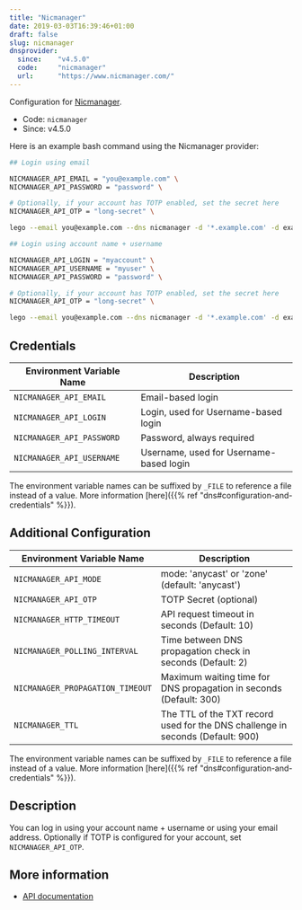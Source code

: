 ```yaml
---
title: "Nicmanager"
date: 2019-03-03T16:39:46+01:00
draft: false
slug: nicmanager
dnsprovider:
  since:    "v4.5.0"
  code:     "nicmanager"
  url:      "https://www.nicmanager.com/"
---
```


<!-- THIS DOCUMENTATION IS AUTO-GENERATED. PLEASE DO NOT EDIT. -->
<!-- providers/dns/nicmanager/nicmanager.toml -->
<!-- THIS DOCUMENTATION IS AUTO-GENERATED. PLEASE DO NOT EDIT. -->


Configuration for [Nicmanager](https://www.nicmanager.com/).


<!--more-->

- Code: `nicmanager`
- Since: v4.5.0


Here is an example bash command using the Nicmanager provider:

```bash
## Login using email

NICMANAGER_API_EMAIL = "you@example.com" \
NICMANAGER_API_PASSWORD = "password" \

# Optionally, if your account has TOTP enabled, set the secret here
NICMANAGER_API_OTP = "long-secret" \

lego --email you@example.com --dns nicmanager -d '*.example.com' -d example.com run

## Login using account name + username

NICMANAGER_API_LOGIN = "myaccount" \
NICMANAGER_API_USERNAME = "myuser" \
NICMANAGER_API_PASSWORD = "password" \

# Optionally, if your account has TOTP enabled, set the secret here
NICMANAGER_API_OTP = "long-secret" \

lego --email you@example.com --dns nicmanager -d '*.example.com' -d example.com run
```




## Credentials

| Environment Variable Name | Description |
|-----------------------|-------------|
| `NICMANAGER_API_EMAIL` | Email-based login |
| `NICMANAGER_API_LOGIN` | Login, used for Username-based login |
| `NICMANAGER_API_PASSWORD` | Password, always required |
| `NICMANAGER_API_USERNAME` | Username, used for Username-based login |

The environment variable names can be suffixed by `_FILE` to reference a file instead of a value.
More information [here]({{% ref "dns#configuration-and-credentials" %}}).


## Additional Configuration

| Environment Variable Name | Description |
|--------------------------------|-------------|
| `NICMANAGER_API_MODE` | mode: 'anycast' or 'zone' (default: 'anycast') |
| `NICMANAGER_API_OTP` | TOTP Secret (optional) |
| `NICMANAGER_HTTP_TIMEOUT` | API request timeout in seconds (Default: 10) |
| `NICMANAGER_POLLING_INTERVAL` | Time between DNS propagation check in seconds (Default: 2) |
| `NICMANAGER_PROPAGATION_TIMEOUT` | Maximum waiting time for DNS propagation in seconds (Default: 300) |
| `NICMANAGER_TTL` | The TTL of the TXT record used for the DNS challenge in seconds (Default: 900) |

The environment variable names can be suffixed by `_FILE` to reference a file instead of a value.
More information [here]({{% ref "dns#configuration-and-credentials" %}}).

## Description

You can log in using your account name + username or using your email address.
Optionally if TOTP is configured for your account, set `NICMANAGER_API_OTP`.



## More information

- [API documentation](https://api.nicmanager.com/docs/v1/)

<!-- THIS DOCUMENTATION IS AUTO-GENERATED. PLEASE DO NOT EDIT. -->
<!-- providers/dns/nicmanager/nicmanager.toml -->
<!-- THIS DOCUMENTATION IS AUTO-GENERATED. PLEASE DO NOT EDIT. -->
